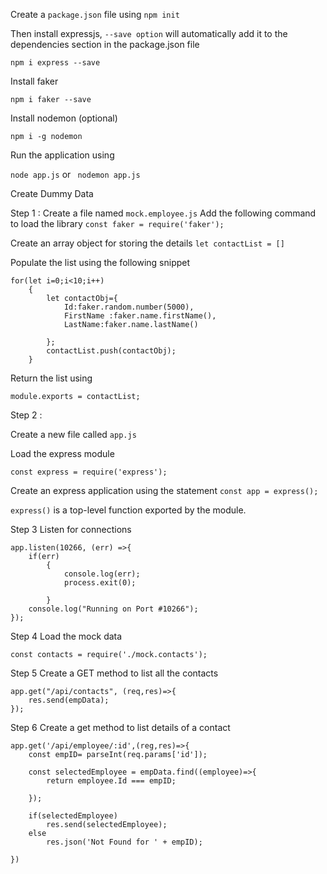 Create a `package.json` file using `npm init`

Then install expressjs, `--save option` will automatically add it to the dependencies section in the package.json file

`npm i express --save`

Install faker

`npm i faker --save`


Install nodemon (optional)

`npm i -g nodemon`

Run the application using

`node app.js` or
` nodemon app.js`

Create Dummy Data

Step 1 :
Create a file named `mock.employee.js`
Add the following command to load the library
`const faker = require('faker');`

Create an array object for storing the details
`let contactList = []`

Populate the list using the following snippet
```
for(let i=0;i<10;i++)
    {
        let contactObj={
            Id:faker.random.number(5000),
            FirstName :faker.name.firstName(),
            LastName:faker.name.lastName()
           
        };
        contactList.push(contactObj);
    }
```
Return the list using

`module.exports = contactList; `

Step 2 : 

Create a new file called `app.js`

Load the express module


`const express = require('express');`

Create an express application using the statement
`const app = express();`

`express()` is a top-level function exported by the module.

Step 3 
Listen for connections

```
app.listen(10266, (err) =>{
    if(err)
        {
            console.log(err);
            process.exit(0);

        }
    console.log("Running on Port #10266");
});
```


Step 4
Load  the mock data

`const contacts = require('./mock.contacts');`

Step 5
Create a GET method to list all the contacts

```
app.get("/api/contacts", (req,res)=>{
    res.send(empData);
});
```
Step 6
Create a get method to list details of a contact

```
app.get('/api/employee/:id',(reg,res)=>{
    const empID= parseInt(req.params['id']);

    const selectedEmployee = empData.find((employee)=>{
        return employee.Id === empID;

    });
    
    if(selectedEmployee)
        res.send(selectedEmployee);
    else
        res.json('Not Found for ' + empID);

})
```